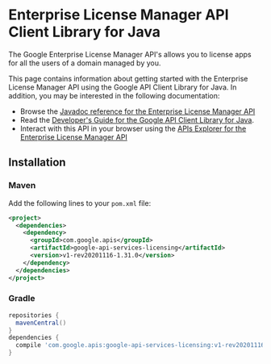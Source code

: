 # Enterprise License Manager API Client Library for Java

The Google Enterprise License Manager API's allows you to license apps for all the users of a domain managed by you.

This page contains information about getting started with the Enterprise License Manager API
using the Google API Client Library for Java. In addition, you may be interested
in the following documentation:

* Browse the [Javadoc reference for the Enterprise License Manager API][javadoc]
* Read the [Developer's Guide for the Google API Client Library for Java][google-api-client].
* Interact with this API in your browser using the [APIs Explorer for the Enterprise License Manager API][api-explorer]

## Installation

### Maven

Add the following lines to your `pom.xml` file:

```xml
<project>
  <dependencies>
    <dependency>
      <groupId>com.google.apis</groupId>
      <artifactId>google-api-services-licensing</artifactId>
      <version>v1-rev20201116-1.31.0</version>
    </dependency>
  </dependencies>
</project>
```

### Gradle

```gradle
repositories {
  mavenCentral()
}
dependencies {
  compile 'com.google.apis:google-api-services-licensing:v1-rev20201116-1.31.0'
}
```

[javadoc]: https://googleapis.dev/java/google-api-services-licensing/latest/index.html
[google-api-client]: https://github.com/googleapis/google-api-java-client/
[api-explorer]: https://developers.google.com/apis-explorer/#p/licensing/v1/
